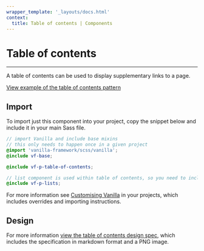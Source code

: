 ```yaml
---
wrapper_template: '_layouts/docs.html'
context:
  title: Table of contents | Components
---
```


# Table of contents

<hr>

A table of contents can be used to display supplementary links to a page.

<div class="embedded-example"><a href="/docs/examples/patterns/table-of-contents/" class="js-example">
View example of the table of contents pattern
</a></div>

## Import

To import just this component into your project, copy the snippet below and include it in your main Sass file.

```scss
// import Vanilla and include base mixins
// this only needs to happen once in a given project
@import 'vanilla-framework/scss/vanilla';
@include vf-base;

@include vf-p-table-of-contents;

// list component is used within table of contents, so you need to include it as well
@include vf-p-lists;
```

For more information see [Customising Vanilla](/docs/customising-vanilla/) in your projects, which includes overrides and importing instructions.

## Design

For more information [view the table of contents design spec](https://github.com/canonical-web-and-design/design-vanilla-framework/tree/main/Table%20of%20contents), which includes the specification in markdown format and a PNG image.
